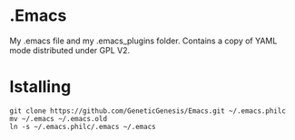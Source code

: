 .Emacs
=====

My .emacs file and my .emacs_plugins folder.
Contains a copy of YAML mode distributed under GPL V2.


Istalling
=========

    git clone https://github.com/GeneticGenesis/Emacs.git ~/.emacs.philc
    mv ~/.emacs ~/.emacs.old
    ln -s ~/.emacs.philc/.emacs ~/.emacs

